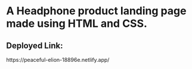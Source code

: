 <h1><p>A <b>Headphone product landing page</b> made using <b>HTML</b> and <b>CSS</b>.</p></h1>
<h2>Deployed Link: </h2>https://peaceful-elion-18896e.netlify.app/

